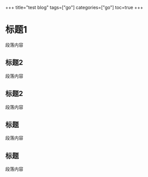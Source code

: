 +++
title="test blog"
tags=["go"]
categories=["go"]
toc=true
+++

# 标题1

段落内容

## 标题2

段落内容

## 标题2

段落内容

## 标题

段落内容

## 标题

段落内容
